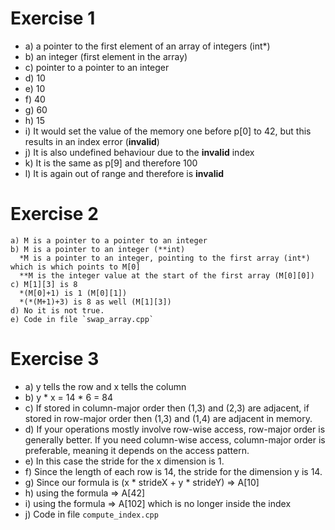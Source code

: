 # Exercise 1
- a) a pointer to the first element of an array of integers (int*)
- b) an integer (first element in the array) 
- c) pointer to a pointer to an integer
- d) 10
- e) 10
- f) 40
- g) 60
- h) 15
- i) It would set the value of the memory one before p[0] to 42, but this results in an index error (**invalid**)
- j) It is also undefined behaviour due to the **invalid** index
- k) It is the same as p[9] and therefore 100
- l) It is again out of range and therefore is **invalid**


# Exercise 2
```
a) M is a pointer to a pointer to an integer
b) M is a pointer to an integer (**int)
  *M is a pointer to an integer, pointing to the first array (int*) which is which points to M[0]
  **M is the integer value at the start of the first array (M[0][0]) 
c) M[1][3] is 8
  *(M[0]+1) is 1 (M[0][1])
  *(*(M+1)+3) is 8 as well (M[1][3])
d) No it is not true.
e) Code in file `swap_array.cpp`
```

# Exercise 3
- a) y tells the row and x tells the column
- b) y * x = 14 * 6 = 84
- c) If stored in column-major order then (1,3) and (2,3) are adjacent, if stored in row-major order then (1,3) and (1,4) are adjacent in memory.
- d) If your operations mostly involve row-wise access, row-major order is generally better. If you need column-wise access, column-major order is preferable, meaning it depends on the access pattern.
- e) In this case the stride for the x dimension is 1.
- f) Since the length of each row is 14, the stride for the dimension y is 14.
- g) Since our formula is (x * strideX + y * strideY) => A[10] 
- h) using the formula => A[42]
- i) using the formula => A[102] which is no longer inside the index
- j) Code in file `compute_index.cpp`
